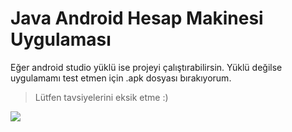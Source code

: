 
# Java Android Hesap Makinesi Uygulaması
Eğer android studio yüklü ise projeyi çalıştırabilirsin.
Yüklü değilse uygulamamı test etmen için .apk dosyası bırakıyorum.
> Lütfen tavsiyelerini eksik etme :)

![](https://github.com/omerdurmaz2/Android-Calculator/blob/master/ss.jpg)
